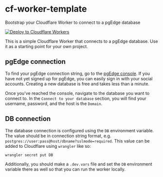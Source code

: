 # cf-worker-template
Bootstrap your Cloudflare Worker to connect to a pgEdge database

[![Deploy to Cloudflare Workers](https://deploy.workers.cloudflare.com/button)](https://deploy.workers.cloudflare.com/?url=https://github.com/pgEdge/cloudflare-worker-template)

This is a simple Cloudflare Worker that connects to a pgEdge database. Use it as a starting point 
for your own project. 

## pgEdge connection

To find your pgEdge connection string, go to the [pgEdge console](https://app.pgedge.com). If you have 
not yet signed up for pgEdge, you can easily sign in with your social accounts. Creating a new database 
is free and takes less than a minute.

Once you've reached the console, navigate to the database you want to connect to. In the `Connect to your database` 
section, you will find your username, password, and the host is the `Domain`.  

## DB connection

The database connection is configured using the `DB` environment variable. The value should be in
connection string format, e.g. `postgres://user:pass@host/dbname?sslmode=required`. This value
can be added to Cloudflare using `wrangler` like so:

```bash
wrangler secret put DB
```

Additionally, you should make a `.dev.vars` file and set the `DB` environment variable there as well
so that you can run the worker locally.

